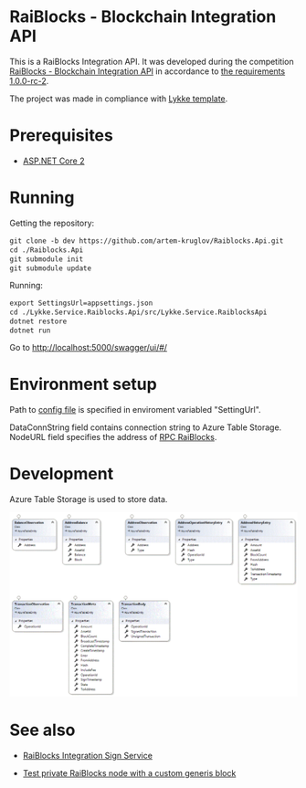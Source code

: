 # RaiBlocks - Blockchain Integration API

This is a RaiBlocks Integration API. It was developed during the competition [RaiBlocks - Blockchain Integration API](https://streams.lykke.com/Project/ProjectDetails/raiblocks-blockchain-integration-api) in accordance to [the requirements 1.0.0-rc-2](https://docs.google.com/document/d/1KVd-2tg-Ze5-b3kFYh1GUdGn9jvoo7HFO3wH_knpd3U/).

The project was made in compliance with [Lykke template](https://github.com/LykkeCity/lykke.dotnettemplates/tree/master/Lykke.Service.LykkeService).

# Prerequisites

- [ASP.NET Core 2](https://docs.microsoft.com/en-us/aspnet/core/getting-started)

# Running
 
Getting the repository:
```
git clone -b dev https://github.com/artem-kruglov/Raiblocks.Api.git
cd ./Raiblocks.Api
git submodule init
git submodule update
```

Running:

```
export SettingsUrl=appsettings.json
cd ./Lykke.Service.Raiblocks.Api/src/Lykke.Service.RaiblocksApi
dotnet restore
dotnet run
```
Go to [http://localhost:5000/swagger/ui/#/](http://localhost:5000/swagger/ui/#/)

# Environment setup

Path to [config file](https://github.com/artem-kruglov/Raiblocks.Api/blob/dev/Lykke.Service.Raiblocks.Api/src/Lykke.Service.RaiblocksApi/appsettings.json) is specified in enviroment variabled "SettingUrl".

DataConnString field contains connection string to Azure Table Storage. NodeURL field specifies the address of [RPC RaiBlocks](https://github.com/clemahieu/raiblocks/wiki/RPC-protocol).

# Development

Azure Table Storage is used to store data.

![Data Scheme](https://github.com/artem-kruglov/Raiblocks.Api/blob/dev/ClassDiagram.gif)

# See also

 - [RaiBlocks Integration Sign Service](https://github.com/artem-kruglov/Raiblocks.Sign/tree/dev)

 - [Test private RaiBlocks node with a custom generis block](https://github.com/artem-kruglov/raiblocks/tree/testnet)
